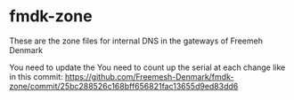 # fmdk-zone

These are the zone files for internal DNS in the gateways of Freemeh Denmark

You need to update the You need to count up the serial at each change like in this commit: https://github.com/Freemesh-Denmark/fmdk-zone/commit/25bc288526c168bff656821fac13655d9ed83dd6
